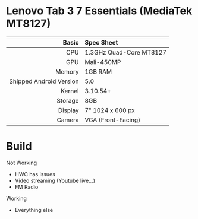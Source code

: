 Lenovo Tab 3 7 Essentials (MediaTek MT8127)
==============

Basic   | Spec Sheet
-------:|:-------------------------
CPU     | 1.3GHz Quad-Core MT8127
GPU     | Mali-450MP
Memory  | 1GB RAM
Shipped Android Version | 5.0
Kernel  | 3.10.54+
Storage | 8GB
Display | 7" 1024 x 600 px
Camera  | VGA (Front-Facing)

# Build


Not Working

* HWC has issues
* Video streaming (Youtube live...)
* FM Radio


Working

* Everything else
